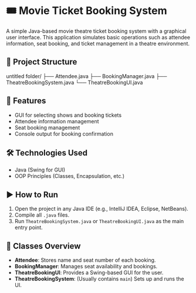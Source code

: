 
# 🎟️ Movie Ticket Booking System

A simple Java-based movie theatre ticket booking system with a graphical user interface. This application simulates basic operations such as attendee information, seat booking, and ticket management in a theatre environment.

## 📁 Project Structure

untitled folder/
├── Attendee.java
├── BookingManager.java
├── TheatreBookingSystem.java
└── TheatreBookingUI.java


## 🚀 Features

- GUI for selecting shows and booking tickets  
- Attendee information management  
- Seat booking management  
- Console output for booking confirmation  

## 🛠️ Technologies Used

- Java (Swing for GUI)  
- OOP Principles (Classes, Encapsulation, etc.)  

## ▶️ How to Run

1. Open the project in any Java IDE (e.g., IntelliJ IDEA, Eclipse, NetBeans).  
2. Compile all `.java` files.  
3. Run `TheatreBookingSystem.java` or `TheatreBookingUI.java` as the main entry point.  

## 👤 Classes Overview

- **Attendee**: Stores name and seat number of each booking.  
- **BookingManager**: Manages seat availability and bookings.  
- **TheatreBookingUI**: Provides a Swing-based GUI for the user.  
- **TheatreBookingSystem**: (Usually contains `main`) Sets up and runs the UI.  

